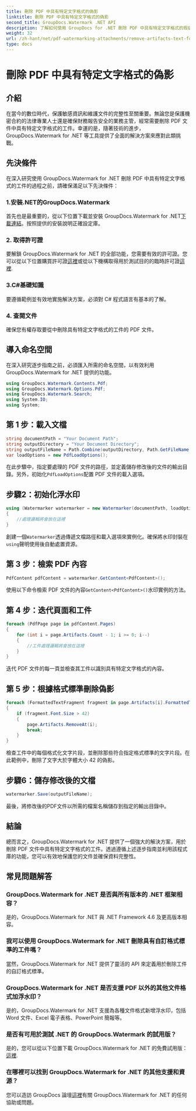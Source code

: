 ```yaml
---
title: 刪除 PDF 中具有特定文字格式的偽影
linktitle: 刪除 PDF 中具有特定文字格式的偽影
second_title: GroupDocs.Watermark .NET API
description: 了解如何使用 GroupDocs for .NET 刪除 PDF 中具有特定文字格式的瑕疵。請遵循我們的逐步指南。
weight: 32
url: /zh-hant/net/pdf-watermarking-attachments/remove-artifacts-text-formatting-pdf/
type: docs
---
```

# 刪除 PDF 中具有特定文字格式的偽影

## 介紹
在當今的數位時代，保護敏感資訊和維護文件的完整性至關重要。無論您是保護機密合約的法律專業人士還是確保財務報告安全的業務主管，經常需要刪除 PDF 文件中具有特定文字格式的工件。幸運的是，隨著技術的進步，GroupDocs.Watermark for .NET 等工具提供了全面的解決方案來應對此類挑戰。
## 先決條件
在深入研究使用 GroupDocs.Watermark for .NET 刪除 PDF 中具有特定文字格式的工件的過程之前，請確保滿足以下先決條件：
### 1.安裝.NET的GroupDocs.Watermark
首先也是最重要的，從以下位置下載並安裝 GroupDocs.Watermark for .NET[下載連結](https://releases.groupdocs.com/Watermark/net/)。按照提供的安裝說明正確設定庫。
### 2. 取得許可證
要解鎖 GroupDocs.Watermark for .NET 的全部功能，您需要有效的許可證。您可以從以下位置購買許可證[這裡](https://purchase.groupdocs.com/buy)或從以下機構取得用於測試目的的臨時許可證[這裡](https://purchase.groupdocs.com/temporary-license/).
### 3.C#基礎知識
要遵循範例並有效地實施解決方案，必須對 C# 程式語言有基本的了解。
### 4. 查閱文件
確保您有權存取要從中刪除具有特定文字格式的工件的 PDF 文件。

## 導入命名空間
在深入研究逐步指南之前，必須匯入所需的命名空間，以有效利用 GroupDocs.Watermark for .NET 提供的功能。
```csharp
using GroupDocs.Watermark.Contents.Pdf;
using GroupDocs.Watermark.Options.Pdf;
using GroupDocs.Watermark.Search;
using System.IO;
using System;
```
## 第 1 步：載入文檔
```csharp
string documentPath = "Your Document Path";
string outputDirectory = "Your Document Directory";
string outputFileName = Path.Combine(outputDirectory, Path.GetFileName(documentPath));
var loadOptions = new PdfLoadOptions();
```
在此步驟中，指定要處理的 PDF 文件的路徑，並定義儲存修改後的文件的輸出目錄。另外，初始化`PdfLoadOptions`配置 PDF 文件的載入選項。
## 步驟2：初始化浮水印
```csharp
using (Watermarker watermarker = new Watermarker(documentPath, loadOptions))
{
    //處理邏輯將會放在這裡
}
```
創建一個`Watermarker`透過傳遞文檔路徑和載入選項來實例化。確保將水印封裝在`using`聲明使用後自動處置資源。
## 第 3 步：檢索 PDF 內容
```csharp
PdfContent pdfContent = watermarker.GetContent<PdfContent>();
```
使用以下命令檢索 PDF 文件的內容`GetContent<PdfContent>()`水印實例的方法。
## 第 4 步：迭代頁面和工件
```csharp
foreach (PdfPage page in pdfContent.Pages)
{
    for (int i = page.Artifacts.Count - 1; i >= 0; i--)
    {
        //工件處理邏輯將會放在這裡
    }
}
```
迭代 PDF 文件的每一頁並檢查其工件以識別具有特定文字格式的內容。
## 第 5 步：根據格式標準刪除偽影
```csharp
foreach (FormattedTextFragment fragment in page.Artifacts[i].FormattedTextFragments)
{
    if (fragment.Font.Size > 42)
    {
        page.Artifacts.RemoveAt(i);
        break;
    }
}
```
檢查工件中的每個格式化文字片段，並刪除那些符合指定格式標準的文字片段。在此範例中，刪除了文字大於字體大小 42 的偽影。
## 步驟6：儲存修改後的文檔
```csharp
watermarker.Save(outputFileName);
```
最後，將修改後的PDF文件以所需的檔案名稱儲存到指定的輸出目錄中。

## 結論
總而言之，GroupDocs.Watermark for .NET 提供了一個強大的解決方案，用於刪除 PDF 文件中具有特定文字格式的工件。透過遵循上述逐步指南並利用該程式庫的功能，您可以有效地保護您的文件並確保資料完整性。
## 常見問題解答
### GroupDocs.Watermark for .NET 是否與所有版本的 .NET 框架相容？
是的，GroupDocs.Watermark for .NET 與 .NET Framework 4.6 及更高版本相容。
### 我可以使用 GroupDocs.Watermark for .NET 刪除具有自訂格式標準的工件嗎？
當然，GroupDocs.Watermark for .NET 提供了靈活的 API 來定義用於刪除工件的自訂格式標準。
### GroupDocs.Watermark for .NET 是否支援 PDF 以外的其他文件格式加浮水印？
是的，GroupDocs.Watermark for .NET 支援為各種文件格式新增浮水印，包括 Word 文件、Excel 電子表格、PowerPoint 簡報等。
### 是否有可用於測試 .NET 的 GroupDocs.Watermark 的試用版？
是的，您可以從以下位置下載 GroupDocs.Watermark for .NET 的免費試用版：[這裡](https://releases.groupdocs.com/).
### 在哪裡可以找到 GroupDocs.Watermark for .NET 的其他支援和資源？
您可以造訪 GroupDocs 論壇[這裡](https://forum.groupdocs.com/c/watermark/19)有關 GroupDocs.Watermark for .NET 的任何協助或問題。